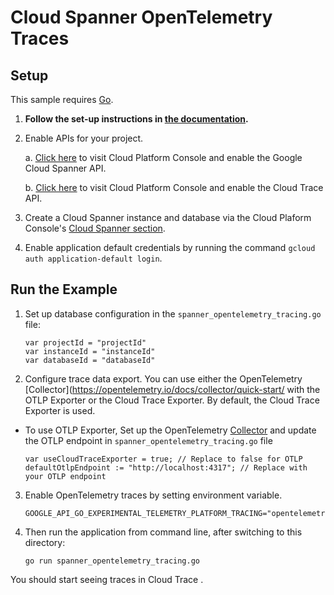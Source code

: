 # Cloud Spanner OpenTelemetry Traces

## Setup

This sample requires [Go](https://go.dev/doc/install).

1.  **Follow the set-up instructions in [the documentation](https://cloud.google.com/go/docs/setup).**

2.  Enable APIs for your project.

    a. [Click here](https://console.cloud.google.com/flows/enableapi?apiid=spanner.googleapis.com&showconfirmation=true)
    to visit Cloud Platform Console and enable the Google Cloud Spanner API.

    b. [Click here](https://console.cloud.google.com/flows/enableapi?apiid=cloudtrace.googleapis.com&showconfirmation=true)
    to visit Cloud Platform Console and enable the Cloud Trace API.

3.  Create a Cloud Spanner instance and database via the Cloud Plaform Console's
    [Cloud Spanner section](http://console.cloud.google.com/spanner).

4.  Enable application default credentials by running the command `gcloud auth application-default login`.

## Run the Example

1. Set up database configuration in the `spanner_opentelemetry_tracing.go` file:
    ````
    var projectId = "projectId"
    var instanceId = "instanceId"
    var databaseId = "databaseId"
    ````

2. Configure trace data export. You can use either the OpenTelemetry [Collector](https://opentelemetry.io/docs/collector/quick-start/ with the OTLP Exporter or the Cloud Trace Exporter. By default, the Cloud Trace Exporter is used.

- To use OTLP Exporter, Set up the OpenTelemetry [Collector](https://opentelemetry.io/docs/collector/quick-start/) and update the OTLP endpoint in `spanner_opentelemetry_tracing.go` file
    ````
    var useCloudTraceExporter = true; // Replace to false for OTLP
    defaultOtlpEndpoint := "http://localhost:4317"; // Replace with your OTLP endpoint
    ````

3. Enable OpenTelemetry traces by setting environment variable.
    ````
    GOOGLE_API_GO_EXPERIMENTAL_TELEMETRY_PLATFORM_TRACING="opentelemetry"
    ````

4. Then run the application from command line, after switching to this directory:
    ````
    go run spanner_opentelemetry_tracing.go
    ````

You should start seeing traces in Cloud Trace .
